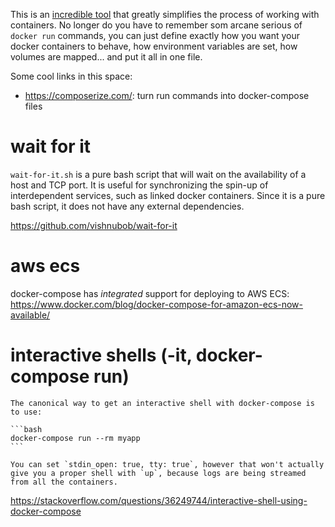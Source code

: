 
This is an [incredible tool](https://docs.docker.com/compose/) that greatly simplifies the process of working with containers. No longer do you have to remember som arcane serious of `docker run` commands, you can just define exactly how you want your docker containers to behave, how environment variables are set, how volumes are mapped... and put it all in one file.

Some cool links in this space:

- https://composerize.com/: turn run commands into docker-compose files

# wait for it
`wait-for-it.sh` is a pure bash script that will wait on the availability of a host and TCP port. It is useful for synchronizing the spin-up of interdependent services, such as linked docker containers. Since it is a pure bash script, it does not have any external dependencies.

https://github.com/vishnubob/wait-for-it

# aws ecs

docker-compose has _integrated_ support for deploying to AWS ECS: https://www.docker.com/blog/docker-compose-for-amazon-ecs-now-available/

# interactive shells (-it, docker-compose run)

	The canonical way to get an interactive shell with docker-compose is to use:

	```bash
	docker-compose run --rm myapp
	```

	You can set `stdin_open: true, tty: true`, however that won't actually give you a proper shell with `up`, because logs are being streamed from all the containers.

https://stackoverflow.com/questions/36249744/interactive-shell-using-docker-compose

